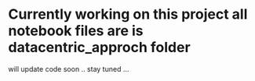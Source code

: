 # Currently working on this project all notebook files are is datacentric_approch folder
will update code soon ..
stay tuned ...

